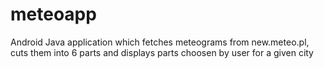 meteoapp
========

Android Java application which fetches meteograms from new.meteo.pl, cuts them into 6 parts and displays parts choosen by user for a given city
